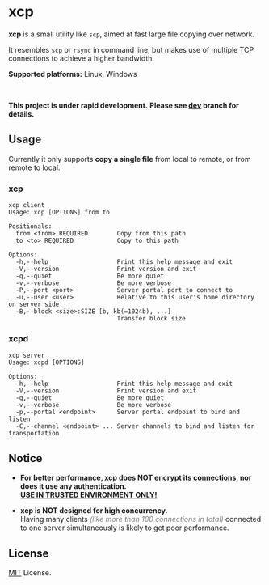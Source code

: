 # xcp

**xcp** is a small utility like `scp`, aimed at fast large file copying over network.

It resembles `scp` or `rsync` in command line, but makes use of multiple TCP connections to achieve a higher bandwidth.

**Supported platforms:** Linux, Windows

<br>

**This project is under rapid development.**
**Please see [dev](https://github.com/WenbinHou/xcp/tree/dev) branch for details.**

## Usage

Currently it only supports **copy a single file** from local to remote, or from remote to local.

### xcp
````
xcp client
Usage: xcp [OPTIONS] from to

Positionals:
  from <from> REQUIRED        Copy from this path
  to <to> REQUIRED            Copy to this path

Options:
  -h,--help                   Print this help message and exit
  -V,--version                Print version and exit
  -q,--quiet                  Be more quiet
  -v,--verbose                Be more verbose
  -P,--port <port>            Server portal port to connect to
  -u,--user <user>            Relative to this user's home directory on server side
  -B,--block <size>:SIZE [b, kb(=1024b), ...]
                              Transfer block size
````

### xcpd
````
xcp server
Usage: xcpd [OPTIONS]

Options:
  -h,--help                   Print this help message and exit
  -V,--version                Print version and exit
  -q,--quiet                  Be more quiet
  -v,--verbose                Be more verbose
  -p,--portal <endpoint>      Server portal endpoint to bind and listen
  -C,--channel <endpoint> ... Server channels to bind and listen for transportation
````

## Notice

- **For better performance, xcp does NOT encrypt its connections, nor does it use any authentication.<br>
  <u>USE IN TRUSTED ENVIRONMENT ONLY!</u>**

- **xcp is NOT designed for high concurrency.**<br>
  Having many clients <span style="color:gray">*(like more than 100 connections in total)*</span> connected to one server simultaneously is likely to get poor performance.

## License

[MIT](./LICENSE) License.

